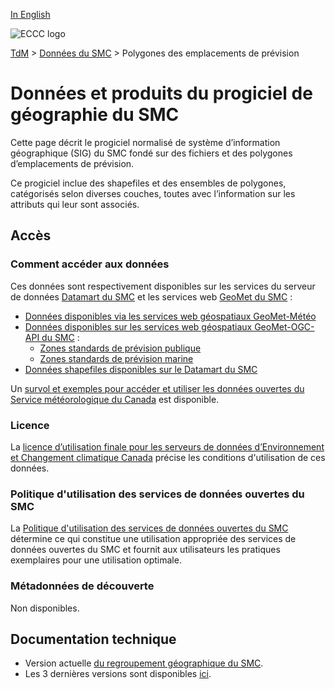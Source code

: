 [In English](readme_forecast-regions_en.md)

![ECCC logo](../../img_eccc-logo.png)

[TdM](../../readme_fr.md) > [Données du SMC](../readme_fr.md) > Polygones des emplacements de prévision

# Données et produits du progiciel de géographie du SMC

Cette page décrit le progiciel normalisé de système d’information géographique (SIG) du SMC fondé sur des fichiers et des polygones d’emplacements de prévision.

Ce progiciel inclue des shapefiles et des ensembles de polygones, catégorisés selon diverses couches, toutes avec l’information sur les attributs qui leur sont associés.

## Accès

### Comment accéder aux données

Ces données sont respectivement disponibles sur les services du serveur de données [Datamart du SMC](../../msc-datamart/readme_fr.md) et les services web [GeoMet du SMC](../../msc-geomet/readme_fr.md) :

* [Données disponibles via les services web géospatiaux GeoMet-Météo](../../msc-geomet/readme_en.md)
* [Données disponibles sur les services web géospatiaux GeoMet-OGC-API du SMC](https://api.meteo.gc.ca/collections?lang=fr) :
    * [Zones standards de prévision publique](https://api.weather.gc.ca/collections/public-standard-forecast-zones?lang=fr)
    * [Zones standards de prévision marine](https://api.weather.gc.ca/collections/marine-standard-forecast-zones?lang=fr)
* [Données shapefiles disponibles sur le Datamart du SMC](https://dd.meteo.gc.ca/today/meteocode/geodata/version_6.12.0)

Un [survol et exemples pour accéder et utiliser les données ouvertes du Service météorologique du Canada](../../usage/readme_fr.md) est disponible.

### Licence

La [licence d’utilisation finale pour les serveurs de données d’Environnement et Changement climatique Canada](../../licence/readme_fr.md) précise les conditions d'utilisation de ces données.

### Politique d'utilisation des services de données ouvertes du SMC

La [Politique d'utilisation des services de données ouvertes du SMC](../../usage-policy/readme_fr.md) détermine ce qui constitue une utilisation appropriée des services de données ouvertes du SMC et fournit aux utilisateurs les pratiques exemplaires pour une utilisation optimale.

### Métadonnées de découverte

Non disponibles.

## Documentation technique

* Version actuelle [du regroupement géographique du SMC](https://dd.meteo.gc.ca/today/meteocode/geodata/version_6.12.0/Documentation/).
* Les 3 dernières versions sont disponibles [ici](https://dd.meteo.gc.ca/today/meteocode/geodata/).
